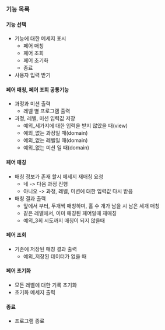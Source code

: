 ### 기능 목록

#### 기능 선택

- 기능에 대한 메세지 표시
    - 페어 매칭
    - 페어 조회
    - 페어 초기화
    - 종료
- 사용자 입력 받기

#### 페어 매칭, 페어 조회 공통기능

- 과정과 미션 출력
    - 레벨 별 프로그램 출력
- 과정, 레벨, 미션 입력값 저장
    - 예외_세가지에 대한 입력을 받지 않았을 때(view)
    - 예외_없는 과정일 때(domain)
    - 예외_없는 레벨일 때(domain)
    - 예외_없는 미션 일 때(domain)

#### 페어 매칭

- 매칭 정보가 존재 할시 메세지 재매칭 요청
    - 네 -> 다음 과정 진행
    - 아니오 -> 과정, 레벨, 미션에 대한 입력값 다시 받음
- 매칭 결과 출력
    - 앞에서 부터, 두개씩 매칭하며, 홀 수 개가 남을 시 남은 세개 매칭
    - 같은 레벨에서, 이미 매칭된 페어일때 재매칭
    - 예외_3회 시도까지 매칭이 되지 않을때

#### 페어 조회

- 기존에 저장된 매칭 결과 출력
    - 예외_저장된 데이터가 없을 때

#### 페어 초기화

- 모든 레벨에 대한 기록 초기화
- 초기화 메세지 출력

#### 종료

- 프로그램 종료

